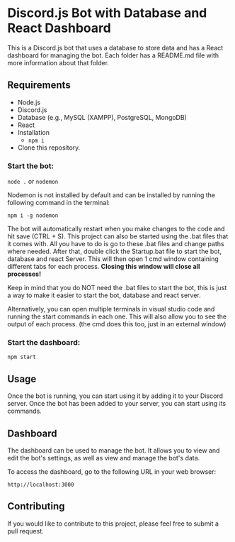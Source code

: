 # Discord.js Bot with Database and React Dashboard
This is a Discord.js bot that uses a database to store data and has a React dashboard for managing the bot. Each folder has a README.md file with more information about that folder.

## Requirements
- Node.js
- Discord.js
- Database (e.g., MySQL (XAMPP), PostgreSQL, MongoDB)
- React
- Installation 
    - ```npm i```
- Clone this repository.

### Start the bot:

`node .` or `nodemon`

Nodemon is not installed by default and can be installed by running the following command in the terminal:

`npm i -g nodemon`

The bot will automatically restart when you make changes to the code and hit save (CTRL + S).
This project can also be started using the .bat files that it comes with. All you have to do is go to these .bat files and change paths where needed. After that, double click the Startup.bat file to start the bot, database and react Server. This will then open 1 cmd window containing different tabs for each process. **Closing this window will close all processes!**

Keep in mind that you do NOT need the .bat files to start the bot, this is just a way to make it easier to start the bot, database and react server.

Alternatively, you can open multiple terminals in visual studio code and running the start commands in each one. This will also allow you to see the output of each process. (the cmd does this too, just in an external window)

### Start the dashboard:

`npm start`

## Usage
Once the bot is running, you can start using it by adding it to your Discord server. Once the bot has been added to your server, you can start using its commands.

## Dashboard
The dashboard can be used to manage the bot. It allows you to view and edit the bot's settings, as well as view and manage the bot's data.

To access the dashboard, go to the following URL in your web browser:

`http://localhost:3000 `

## Contributing
If you would like to contribute to this project, please feel free to submit a pull request.
